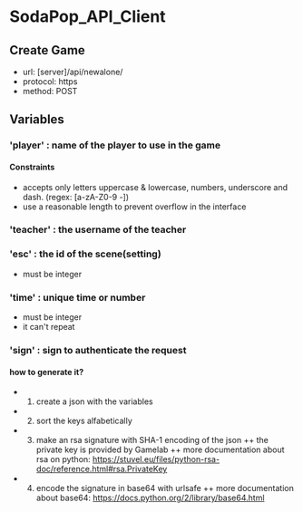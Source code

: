 # SodaPop_API_Client

## Create Game

+ url: [server]/api/newalone/
+ protocol: https
+ method: POST

## Variables

### 'player' : name of the player to use in the game

#### Constraints
+ accepts only letters uppercase & lowercase, numbers, underscore and dash. (regex: [a-zA-Z0-9 -])
+ use a reasonable length to prevent overflow in the interface

### 'teacher' : the username of the teacher

### 'esc' : the id of the scene(setting)
+ must be integer

### 'time' : unique time or number
+ must be integer
+ it can't repeat

### 'sign' : sign to authenticate the request

#### how to generate it?
+ 1) create a json with the variables
+ 2) sort the keys alfabetically
+ 3) make an rsa signature with SHA-1 encoding of the json
++ the private key is provided by Gamelab
++ more documentation about rsa on python: https://stuvel.eu/files/python-rsa-doc/reference.html#rsa.PrivateKey
+ 4) encode the signature in base64 with urlsafe
++ more documentation about base64: https://docs.python.org/2/library/base64.html
